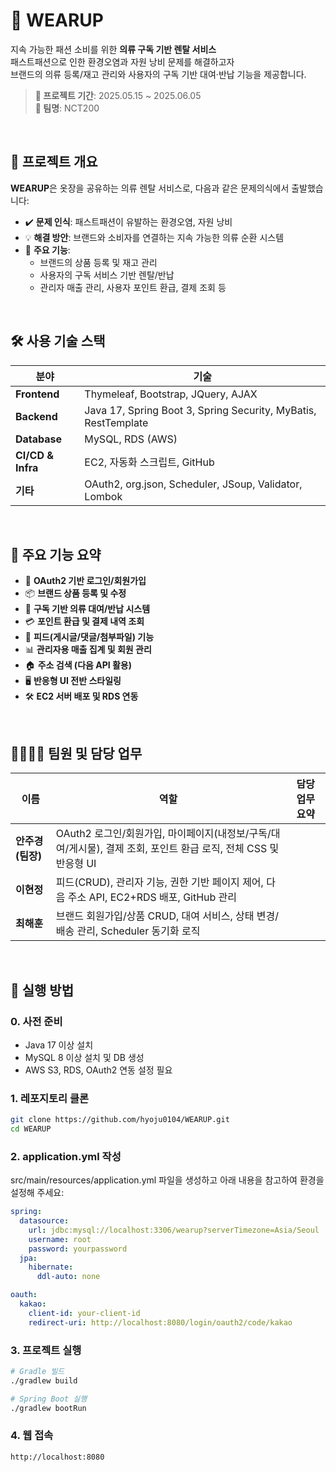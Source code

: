 # 👚 WEARUP

지속 가능한 패션 소비를 위한 **의류 구독 기반 렌탈 서비스**  
패스트패션으로 인한 환경오염과 자원 낭비 문제를 해결하고자  
브랜드의 의류 등록/재고 관리와 사용자의 구독 기반 대여·반납 기능을 제공합니다.

> **📅 프로젝트 기간**: 2025.05.15 ~ 2025.06.05  
> **👥 팀명**: NCT200  

<br>

## 📌 프로젝트 개요

**WEARUP**은 옷장을 공유하는 의류 렌탈 서비스로, 다음과 같은 문제의식에서 출발했습니다:

- ✔️ **문제 인식**: 패스트패션이 유발하는 환경오염, 자원 낭비
- 💡 **해결 방안**: 브랜드와 소비자를 연결하는 지속 가능한 의류 순환 시스템
- 🧾 **주요 기능**:
  - 브랜드의 상품 등록 및 재고 관리
  - 사용자의 구독 서비스 기반 렌탈/반납
  - 관리자 매출 관리, 사용자 포인트 환급, 결제 조회 등 

<br>

## 🛠 사용 기술 스택

| 분야 | 기술 |
|------|------|
| **Frontend** | Thymeleaf, Bootstrap, JQuery, AJAX |
| **Backend** | Java 17, Spring Boot 3, Spring Security, MyBatis, RestTemplate |
| **Database** | MySQL, RDS (AWS) |
| **CI/CD & Infra** | EC2, 자동화 스크립트, GitHub |
| **기타** | OAuth2, org.json, Scheduler, JSoup, Validator, Lombok | 

<br>

## 🧩 주요 기능 요약

- 🔐 **OAuth2 기반 로그인/회원가입**
- 📦 **브랜드 상품 등록 및 수정**
- 🔁 **구독 기반 의류 대여/반납 시스템**
- 💳 **포인트 환급 및 결제 내역 조회**
- 📝 **피드(게시글/댓글/첨부파일) 기능**
- 📊 **관리자용 매출 집계 및 회원 관리**
- 🏠 **주소 검색 (다음 API 활용)**
- 🖥 **반응형 UI 전반 스타일링**
- 🛠 **EC2 서버 배포 및 RDS 연동** 

<br>

## 👨‍👩‍👧‍👦 팀원 및 담당 업무

| 이름 | 역할 | 담당 업무 요약 |
|------|------|----------------|
| **안주경 (팀장)**  | OAuth2 로그인/회원가입, 마이페이지(내정보/구독/대여/게시물), 결제 조회, 포인트 환급 로직, 전체 CSS 및 반응형 UI |
| **이현정** | 피드(CRUD), 관리자 기능, 권한 기반 페이지 제어, 다음 주소 API, EC2+RDS 배포, GitHub 관리 |
| **최해훈** |  브랜드 회원가입/상품 CRUD, 대여 서비스, 상태 변경/배송 관리, Scheduler 동기화 로직 |

<br>

## 📝 실행 방법

### 0. 사전 준비

- Java 17 이상 설치
- MySQL 8 이상 설치 및 DB 생성
- AWS S3, RDS, OAuth2 연동 설정 필요


### 1. 레포지토리 클론

```bash
git clone https://github.com/hyoju0104/WEARUP.git
cd WEARUP
```

### 2. application.yml 작성
src/main/resources/application.yml 파일을 생성하고 아래 내용을 참고하여 환경을 설정해 주세요:

```yml
spring:
  datasource:
    url: jdbc:mysql://localhost:3306/wearup?serverTimezone=Asia/Seoul
    username: root
    password: yourpassword
  jpa:
    hibernate:
      ddl-auto: none

oauth:
  kakao:
    client-id: your-client-id
    redirect-uri: http://localhost:8080/login/oauth2/code/kakao
```

### 3. 프로젝트 실행
```bash
# Gradle 빌드
./gradlew build

# Spring Boot 실행
./gradlew bootRun
```

### 4. 웹 접속
```http://localhost:8080```
